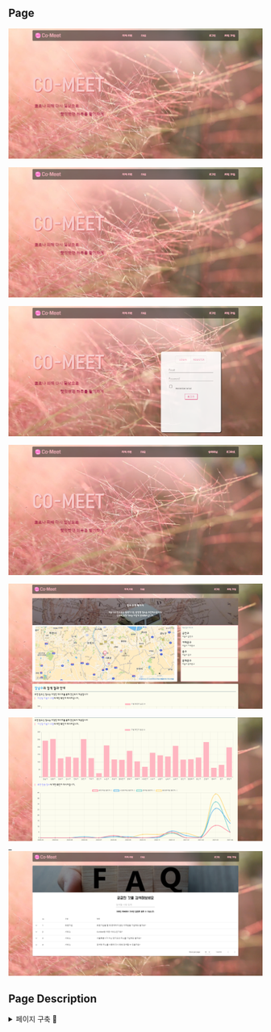 ## Page

![Landing page](Document/Page_Screenshot/screenshot/landing_page.png)

![Landing page](Document/Page_Screenshot/screenshot/landing_page.png)

![Login_menu](Document/Page_Screenshot/screenshot/Login_menu.png)

![Login](Document/Page_Screenshot/screenshot/Login.png)

![search_page_map](Document/Page_Screenshot/screenshot/search_page_map.png)

![search_page_graph](Document/Page_Screenshot/screenshot/search_page_graph.png)
\_
![FAQ_page](Document/Page_Screenshot/screenshot/FAQ_page.png)

## Page Description

<details>
    <summary> 페이지 구축 🧩 </summary>
    <ul>
        - Vue.cli의 SPA 특성상 총 크게 두개의 view가 존재한다

    > 웹의 느낌을 줄이고, 실제 소프트웨어의 느낌을 살리기 위해 에니메이션 효과를 사용함

    - 랜딩 페이지

      - 서비스의 첫 이미지를 담당하기 때문에 시각적인 효과에 집중함.
      - 봄의 만연한 꽃과 코로나 종식을 기원하는 마음을 담은 배경 화사한 느낌의 배경 선택
      - 프로젝트의 주된 색상 또한 이 배경에서 차용함.



    - 메인 기능을 하는 장소 추천 페이지

      - 실제 장소 추천 기능을 하는 페이지
      - 최대한 직관적인 느낌과 글을 사용하지 않아도 사용할 수 있게 스타일링하려고 노력함
    </ul>

</details>

